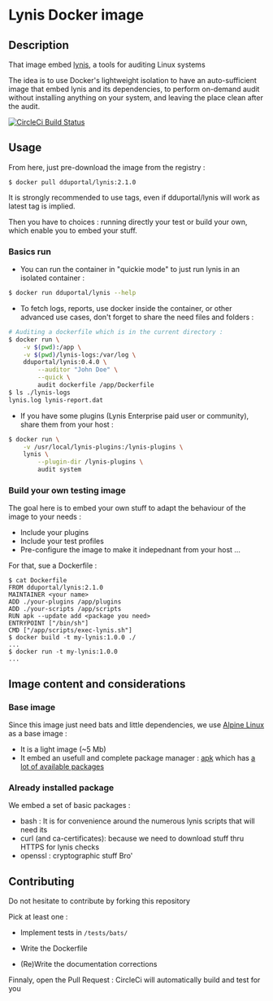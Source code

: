 # Lynis Docker image

## Description

That image embed [lynis](https://cisofy.com/lynis/), a tools for auditing Linux systems

The idea is to use Docker's lightweight isolation to have an auto-sufficient image that embed lynis and its dependencies, to perform on-demand audit without installing anything on your system, and leaving the place clean after the audit.

[![CircleCi Build Status](https://circleci.com/gh/dduportal-dockerfiles/lynis/tree/master.svg?&style=shield)](https://circleci.com/gh/dduportal-dockerfiles/lynis/tree/master)

## Usage

From here, just pre-download the image from the registry :

```
$ docker pull dduportal/lynis:2.1.0
```

It is strongly recommended to use tags, even if dduportal/lynis will work as latest tag is implied.

Then you have to choices : running directly your test or build your own, which enable you to embed your stuff.

### Basics run

* You can run the container in "quickie mode" to just run lynis in an isolated container :

``` bash
$ docker run dduportal/lynis --help
``` 

* To fetch logs, reports, use docker inside the container, or other advanced use cases, don't forget to share the need files and folders :

```bash
# Auditing a dockerfile which is in the current directory :
$ docker run \
	-v $(pwd):/app \
	-v $(pwd)/lynis-logs:/var/log \
	dduportal/lynis:0.4.0 \
		--auditor "John Doe" \
		--quick \
		audit dockerfile /app/Dockerfile
$ ls ./lynis-logs
lynis.log lynis-report.dat 
```

* If you have some plugins (Lynis Enterprise paid user or community), share them from your host :
```bash
$ docker run \
	-v /usr/local/lynis-plugins:/lynis-plugins \
	lynis \
		--plugin-dir /lynis-plugins \
		audit system
```

### Build your own testing image

The goal here is to embed your own stuff to adapt the behaviour of the image to your needs :
* Include your plugins
* Include your test profiles
* Pre-configure the image to make it indepednant from your host
...

For that, sue a Dockerfile :

```
$ cat Dockerfile
FROM dduportal/lynis:2.1.0
MAINTAINER <your name>
ADD ./your-plugins /app/plugins
ADD ./your-scripts /app/scripts
RUN apk --update add <package you need>
ENTRYPOINT ["/bin/sh"]
CMD ["/app/scripts/exec-lynis.sh"]
$ docker build -t my-lynis:1.0.0 ./
...
$ docker run -t my-lynis:1.0.0
...
```

## Image content and considerations

### Base image

Since this image just need bats and little dependencies, we use [Alpine Linux](https://registry.hub.docker.com/_/alpine/) as a base image :
* It is a light image (~5 Mb)
* It embed an usefull and complete package manager : [apk](http://wiki.alpinelinux.org/wiki/Alpine_Linux_package_management) which has [a lot of available packages](http://forum.alpinelinux.org/packages)

### Already installed package

We embed a set of basic packages :
* bash : It is for convenience around the numerous lynis scripts that will need its
* curl (and ca-certificates): because we need to download stuff thru HTTPS for lynis checks
* openssl : cryptographic stuff Bro' 

## Contributing

Do not hesitate to contribute by forking this repository

Pick at least one :

* Implement tests in ```/tests/bats/```

* Write the Dockerfile

* (Re)Write the documentation corrections


Finnaly, open the Pull Request : CircleCi will automatically build and test for you
